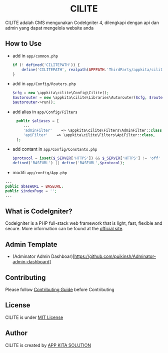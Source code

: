 <h1 align="center">CILITE</h1>
CILITE adalah CMS mengunakan CodeIgniter 4, dilengkapi dengan api dan admin yang dapat mengelola website anda

## How to Use
- add in ``app/common.php``
    ```php
    if (! defined('CILITEPATH')) {
        define('CILITEPATH', realpath(APPPATH.'ThirdParty/appkita/cilite') . DIRECTORY_SEPARATOR);
    }
    ```
- add in ``app/Config/Routers.php``
    ```php
    $cfg = new \appkita\cilite\Config\Cilite();
    $autorouter = new \appkita\cilite\Libraries\Autorouter($cfg, $routes);
    $autorouter->run();
    ```
- add alias in ``app/Config/Filters``
```php
     public $aliases = [
        ...
        'adminFilter'    => \appkita\cilite\Filters\AdminFilter::class,
        'apiFilter'    => \appkita\cilite\Filters\ApiFilter::class,
     ];
```
- add contant in ``app/Config/Constants.php``
    ```php
    $protocol = isset($_SERVER['HTTPS']) && $_SERVER['HTTPS'] != 'off' ? 'https://'.$_SERVER['HTTP_HOST'] : 'http://'.$_SERVER['HTTP_HOST']."".str_replace(basename($_SERVER['SCRIPT_NAME']), "", $_SERVER['SCRIPT_NAME']);
    defined('BASEURL') || define('BASEURL',$protocol);
    ```
- modifi ``app/config/App.php``
```php
...
public $baseURL = BASEURL;
public $indexPage = '';
...
```


## What is CodeIgniter?

CodeIgniter is a PHP full-stack web framework that is light, fast, flexible and secure.
More information can be found at the [official site](http://codeigniter.com).

## Admin Template

- (Adminator Admin Dashboar)[https://github.com/puikinsh/Adminator-admin-dashboard]

## Contributing
Please follow [Contributing Guide](https://github.com/gunantos/cilite/blob/main/CONTRIBUTING.md) before Contributing

## License
CILITE is under [MIT License](https://github.com/gunantos/cilite/blob/main/LICENSE.md)

## Author
CILITE is created by [APP KITA SOLUTION](https://app-kita.com)